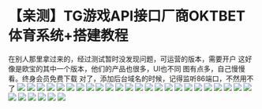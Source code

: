 # 【亲测】TG游戏API接口厂商OKTBET体育系统+搭建教程

在别人那里拿过来的，经过测试暂时没发现问题，可运营的版本，需要开户
这好像是欧宝的其中一个版本，他们的产品也很多，UI也不同
图有点多，自己慢慢看。终身会员免费下载
对了，添加后台域名的时候，记得监听86端口，不然用不了
[![](https://wukongymw.com/wp-content/uploads/2022/11/1667304403-7b8388415271c27.jpg)](https://wukongymw.com/wp-content/uploads/2022/11/1667304403-7b8388415271c27.jpg)
[![](https://wukongymw.com/wp-content/uploads/2022/11/1667304405-a840300a8dbe261.jpg)](https://wukongymw.com/wp-content/uploads/2022/11/1667304405-a840300a8dbe261.jpg)
[![](https://wukongymw.com/wp-content/uploads/2022/11/1667304407-3fcc2ce13f4afee.jpg)](https://wukongymw.com/wp-content/uploads/2022/11/1667304407-3fcc2ce13f4afee.jpg)
[![](https://wukongymw.com/wp-content/uploads/2022/11/1667304408-6c2833853ef1b34.jpg)](https://wukongymw.com/wp-content/uploads/2022/11/1667304408-6c2833853ef1b34.jpg)
[![](https://wukongymw.com/wp-content/uploads/2022/11/1667304410-6386fdf09a1da13.jpg)](https://wukongymw.com/wp-content/uploads/2022/11/1667304410-6386fdf09a1da13.jpg)
[![](https://wukongymw.com/wp-content/uploads/2022/11/1667304412-d4905e238e406ae.jpg)](https://wukongymw.com/wp-content/uploads/2022/11/1667304412-d4905e238e406ae.jpg)
[![](https://wukongymw.com/wp-content/uploads/2022/11/1667304414-02baaea02637c33.jpg)](https://wukongymw.com/wp-content/uploads/2022/11/1667304414-02baaea02637c33.jpg)
[![](https://wukongymw.com/wp-content/uploads/2022/11/1667304416-55f0c62a301b599.jpg)](https://wukongymw.com/wp-content/uploads/2022/11/1667304416-55f0c62a301b599.jpg)
[![](https://wukongymw.com/wp-content/uploads/2022/11/1667304417-276f40642fe9995.jpg)](https://wukongymw.com/wp-content/uploads/2022/11/1667304417-276f40642fe9995.jpg)
[![](https://wukongymw.com/wp-content/uploads/2022/11/1667304419-a0cf48c9b99c392.jpg)](https://wukongymw.com/wp-content/uploads/2022/11/1667304419-a0cf48c9b99c392.jpg)
[![](https://wukongymw.com/wp-content/uploads/2022/11/1667304420-5f7cf2eebbb7bce.jpg)](https://wukongymw.com/wp-content/uploads/2022/11/1667304420-5f7cf2eebbb7bce.jpg)
[![](https://wukongymw.com/wp-content/uploads/2022/11/1667304421-3e682c3b0c2d04e.jpg)](https://wukongymw.com/wp-content/uploads/2022/11/1667304421-3e682c3b0c2d04e.jpg)
[![](https://wukongymw.com/wp-content/uploads/2022/11/1667304425-d1dae53698ec90a.jpg)](https://wukongymw.com/wp-content/uploads/2022/11/1667304425-d1dae53698ec90a.jpg)
[![](https://wukongymw.com/wp-content/uploads/2022/11/1667304426-7b471f4f2164c9e.jpg)](https://wukongymw.com/wp-content/uploads/2022/11/1667304426-7b471f4f2164c9e.jpg)
[![](https://wukongymw.com/wp-content/uploads/2022/11/1667304427-8f4b370ac8e75af.jpg)](https://wukongymw.com/wp-content/uploads/2022/11/1667304427-8f4b370ac8e75af.jpg)
[![](https://wukongymw.com/wp-content/uploads/2022/11/1667304429-4c7fcce738a4aec.jpg)](https://wukongymw.com/wp-content/uploads/2022/11/1667304429-4c7fcce738a4aec.jpg)
[![](https://wukongymw.com/wp-content/uploads/2022/11/1667304430-fa31c68ac577f83.jpg)](https://wukongymw.com/wp-content/uploads/2022/11/1667304430-fa31c68ac577f83.jpg)
[![](https://wukongymw.com/wp-content/uploads/2022/11/1667304431-a7f9a65dcb62148.jpg)](https://wukongymw.com/wp-content/uploads/2022/11/1667304431-a7f9a65dcb62148.jpg)
[![](https://wukongymw.com/wp-content/uploads/2022/11/1667304432-9715ff6f0e01320.jpg)](https://wukongymw.com/wp-content/uploads/2022/11/1667304432-9715ff6f0e01320.jpg)
[![](https://wukongymw.com/wp-content/uploads/2022/11/1667304434-74af81d6efb317c.jpg)](https://wukongymw.com/wp-content/uploads/2022/11/1667304434-74af81d6efb317c.jpg)
[![](https://wukongymw.com/wp-content/uploads/2022/11/1667304435-20de75283a36827.jpg)](https://wukongymw.com/wp-content/uploads/2022/11/1667304435-20de75283a36827.jpg)
[![](https://wukongymw.com/wp-content/uploads/2022/11/1667304436-7590a219ab3142c.jpg)](https://wukongymw.com/wp-content/uploads/2022/11/1667304436-7590a219ab3142c.jpg)
[![](https://wukongymw.com/wp-content/uploads/2022/11/1667304423-fabada0a99002b6.jpg)](https://wukongymw.com/wp-content/uploads/2022/11/1667304423-fabada0a99002b6.jpg)
[![](https://wukongymw.com/wp-content/uploads/2022/11/1667304424-dd7ff0bbe69779a.jpg)](https://wukongymw.com/wp-content/uploads/2022/11/1667304424-dd7ff0bbe69779a.jpg)
[![](https://wukongymw.com/wp-content/uploads/2022/11/1667304391-1e2045c4caef5b6.jpg)](https://wukongymw.com/wp-content/uploads/2022/11/1667304391-1e2045c4caef5b6.jpg)
[![](https://wukongymw.com/wp-content/uploads/2022/11/1667304393-bc9a60f3be95bd6.jpg)](https://wukongymw.com/wp-content/uploads/2022/11/1667304393-bc9a60f3be95bd6.jpg)
[![](https://wukongymw.com/wp-content/uploads/2022/11/1667304395-3f43b03698f550f.jpg)](https://wukongymw.com/wp-content/uploads/2022/11/1667304395-3f43b03698f550f.jpg)
[![](https://wukongymw.com/wp-content/uploads/2022/11/1667304397-f7366bba66ed60b.jpg)](https://wukongymw.com/wp-content/uploads/2022/11/1667304397-f7366bba66ed60b.jpg)
[![](https://wukongymw.com/wp-content/uploads/2022/11/1667304399-900c6c4b0a26e65.jpg)](https://wukongymw.com/wp-content/uploads/2022/11/1667304399-900c6c4b0a26e65.jpg)
[![](https://wukongymw.com/wp-content/uploads/2022/11/1667304401-8c624075b5c6318.jpg)](https://wukongymw.com/wp-content/uploads/2022/11/1667304401-8c624075b5c6318.jpg)